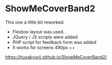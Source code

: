 
# ShowMeCoverBand2
This one a little bit reworked.

 - Flexbox layout was used. 
 - JQuery / JS scripts were added
 - PHP script for feedback form was added
 - It works for screens 490px ++
 
 
 https://husakyurii.github.io/ShowMeCoverBand2/
